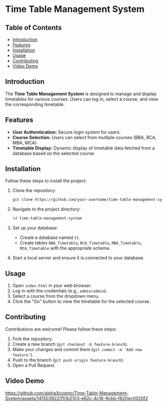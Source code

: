 # Time Table Management System

## Table of Contents

- [Introduction](#introduction)
- [Features](#features)
- [Installation](#installation)
- [Usage](#usage)
- [Contributing](#contributing)
- [Video Demo](#videodemo)

## Introduction

The **Time Table Management System** is designed to manage and display timetables for various courses. Users can log in, select a course, and view the corresponding timetable.

## Features

- **User Authentication:** Secure login system for users.
- **Course Selection:** Users can select from multiple courses (BBA, BCA, MBA, MCA).
- **Timetable Display:** Dynamic display of timetable data fetched from a database based on the selected course.

## Installation

Follow these steps to install the project:

1. Clone the repository:
    ```sh
    git clone https://github.com/your-username/time-table-management-system.git
    ```

2. Navigate to the project directory:
    ```sh
    cd time-table-management-system
    ```

3. Set up your database:
    - Create a database named `tt`.
    - Create tables `BBA_Timetable`, `BCA_Timetable`, `MBA_Timetable`, `MCA_Timetable` with the appropriate schema.

4. Start a local server and ensure it is connected to your database.

## Usage

1. Open `index.html` in your web browser.
2. Log in with the credentials (e.g., `admin/admin`).
3. Select a course from the dropdown menu.
4. Click the "Go" button to view the timetable for the selected course.

## Contributing

Contributions are welcome! Please follow these steps:

1. Fork the repository.
2. Create a new branch (`git checkout -b feature-branch`).
3. Make your changes and commit them (`git commit -m 'Add new feature'`).
4. Push to the branch (`git push origin feature-branch`).
5. Open a Pull Request.

## Video Demo
https://github.com/alphaXcosmo/Time-Table-Management-System/assets/141503922/f51b2103-e62c-4c16-9cbb-f820ec0020f2 
